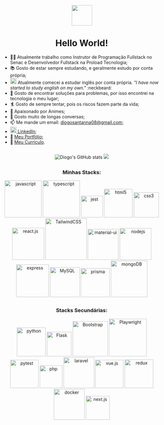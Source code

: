 <div align="center">
  <img
     src="https://lh3.googleusercontent.com/pw/AL9nZEUZ8I2bXthxg6iw7tBJAAiqbe75iamqmLGisOCH_3y3plc9NLfNwoHm5lpeBLPsJV8uw7kD27jv8WJz_QkjDKUTpZpBx3pHILJF-NJeQ1FQuYrXB7RVXE1cEnT2vt2p-TdtgDUyL1M_j5hGHcCOILI=s126-no?authuser=0"
     width=65
  />
  <h1>Hello World!</h1>
</div>

- :man_teacher: Atualmente trabalho como Instrutor de Programação Fullstack no Senac e Desenvolvedor Fullstack na Proload Tecnologia;
- :books: Gosto de estar sempre estudando, e geralmente estudo por conta própria;
- <img src="https://user-images.githubusercontent.com/82241463/191817622-2e0f7f92-1305-4bb9-8e5b-ae594c445595.png" width=20/> Atualmente comecei a estudar inglês por conta própria. <i>"I have now started to study english on my own."</i> :neckbeard:
- :eyes: Gosto de encontrar soluções para problemas, por isso encontrei na tecnologia o meu lugar;
- :surfer: Gosto de sempre tentar, pois os riscos fazem parte da vida;
- :japan: Apaixonado por Animes;
- :hand_over_mouth: Gosto muito de longas conversas;
- 📫 Me mande um email: <a href="mailto:diogosantanna08@gmail.com" target="_blank">diogosantanna08@gmail.com</a>;
- <img src="https://i.stack.imgur.com/gVE0j.png" height=20 width=20/><a href="https://www.linkedin.com/in/diogo-santanna/" target="_blank"> LinkedIn</a>;
- :scroll: [Meu Portfólio](https://diogo-santanna.netlify.app/);
- :memo: <a href="https://bit.ly/diogo-santanna" target="_blank">Meu Currículo</a>.

##

<div align="center">
<img alt="Diogo's GitHub stats" src="https://github-readme-stats-dihsantanna.vercel.app/api?username=dihsantanna&theme=chartreuse-dark&show_icons=true&hide=contribs&count_private=true" />
<img src="https://github-readme-stats-dihsantanna.vercel.app/api/top-langs/?username=dihsantanna&layout=compact&langs_count=6&theme=chartreuse-dark" />
</div>
  
##

<h3 align="center">Minhas Stacks:</h3>
<div align="center">
  <img src="https://img.shields.io/badge/-JavaScript-%23323330.svg?style=plastic&logo=javascript&logoColor=%23F7DF1E" alt="javascript" width=118/>
  <img src="https://img.shields.io/badge/-TypeScript-%23323330.svg?style=plastic&logo=typescript&logoColor=3178C6" alt="typescript" width=118/>
  <img src="https://img.shields.io/badge/-Jest-%23323330?style=plastic&logo=jest&logoColor=C21325" alt="jest" width=69/>
  <img src="https://img.shields.io/badge/-HTML5-%23323330.svg?style=plastic&logo=html5&logoColor=E34F26" alt="html5" width=91/>
  <img src="https://img.shields.io/badge/-CSS3-%23323330.svg?style=plastic&logo=css3&logoColor=1572B6" alt="css3" width=80/>
  <img src="https://img.shields.io/badge/-React.js-%23323330.svg?style=plastic&logo=react&logoColor=61DAFB" alt="react.js" width=102/>
  <img src="https://img.shields.io/badge/-TailwindCSS-%23323330.svg?style=plastic&logo=tailwind-css&logoColor=%2338B2AC" alt="TailwindCSS" width=132/>
  <img src="https://img.shields.io/badge/-MaterialUI-%23323330.svg?style=plastic&logo=material-ui&logoColor=3178C6" alt="material-ui" width=98/>
  <img src="https://img.shields.io/badge/-Node.js-%23323330?style=plastic&logo=node.js&logoColor=6DA55F" alt="nodejs" width=101/>
  <img src="https://img.shields.io/badge/-Express-%23323330.svg?style=plastic&logo=express&logoColor=%2361DAFB" alt="express" width=104/>
  <img src="https://img.shields.io/badge/-MySQL-%23323330.svg?style=plastic&logo=mysql&logoColor=4479A1" alt="MySQL" width=95/>
  <img src="https://img.shields.io/badge/-Prisma-%23323330.svg?style=plastic&logo=prisma&logoColor=52B0E7" alt="prisma" width=92/>
  <img src="https://img.shields.io/badge/-MongoDB-%23323330.svg?style=plastic&logo=mongodb&logoColor=%234ea94b" alt="mongoDB" width=116/>
  </div>

##

<h3 align="center">Stacks Secundárias:</h3>
<div align="center">
  <img src="https://img.shields.io/badge/-Python-%23323330?style=plastic&logo=python&logoColor=3776AB" alt="python" width=92/>
  <img src="https://img.shields.io/badge/-Flask-%23323330.svg?style=plastic&logo=flask&logoColor=black" alt="Flask" width=78/>
  <img src="https://img.shields.io/badge/-Bootstrap-%23323330.svg?style=plastic&logo=bootstrap&logoColor=%23563D7C" alt="Bootstrap" width=112/>
  <img src="https://img.shields.io/badge/-Playwright-%23323330.svg?style=plastic&logo=playwright&logoColor=%234ea94b" alt="Playwright" width=120/>
  <img src="https://img.shields.io/badge/-Pytest-%23323330.svg?style=plastic&logo=pytest&logoColor=#0A9EDC" alt="pytest" width=90/>
  <img src="https://img.shields.io/badge/-php-%23323330?style=plastic&logo=php&logoColor=23563D7C" alt="php" width=72/>
  <img src="https://img.shields.io/badge/-Laravel-%23323330?style=plastic&logo=laravel&logoColor=C21325" alt="laravel" width=98/>
  <img src="https://img.shields.io/badge/-Vue.js-%23323330.svg?style=plastic&logo=vuedotjs&logoColor=41B883" alt="vue.js" width=90/>
  <img src="https://img.shields.io/badge/-Redux-%23323330.svg?style=plastic&logo=redux&logoColor=764ABC" alt="redux" width=91>
  <img src="https://img.shields.io/badge/-Docker-%23323330.svg?style=plastic&logo=docker&logoColor=#0DB7ED" alt="docker" width=98/>
  <img src="https://img.shields.io/badge/-Next.js-%23323330.svg?style=plastic&logo=next-js&logoColor=FFFFFF" alt="next.js" width=76/>
</div>

